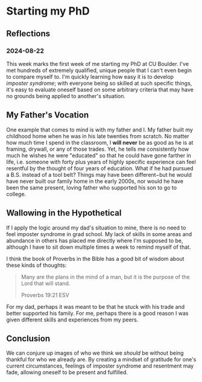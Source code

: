 # Starting my PhD
## Reflections
### 2024-08-22

This week marks the first week of me starting my PhD at CU Boulder. I've met
hundreds of extremely qualified, unique people that I can't even begin to
compare myself to. I'm quickly learning how easy it is to develop *imposter
syndrome*; with everyone being so skilled at such specific things, it's easy to
evaluate oneself based on some arbitrary criteria that may have no grounds being
applied to another's situation.

## My Father's Vocation

One example that comes to mind is with my father and I. My father built my
childhood home when he was in his late twenties from scratch. No matter how much
time I spend in the classroom, I **will never** be as good as he is at framing,
drywall, or any of those trades. Yet, he tells me consistently how much he
wishes he were "educated" so that he could have gone farther in life, i.e.
someone with forty plus years of highly specific experience can feel resentful
by the thought of four years of education. What if he had pursued a B.S. instead
of a tool belt? Things may have been different−but he would have never built our
family home in the early 2000s, nor would he have been the same present, loving
father who supported his son to go to college.

## Wallowing in the Hypothetical

If I apply the logic around my dad's situation to mine, there is no need to feel
imposter syndrome in grad school. My lack of skills in some areas and abundance
in others has placed me directly where I'm supposed to be, although I have to
sit down multiple times a week to remind myself of that.

I think the book of Proverbs in the Bible has a good bit of wisdom about these
kinds of thoughts:

> Many are the plans in the mind of a man, but it is the purpose of the Lord
> that will stand.
>
> Proverbs 19:21 ESV

For my dad, perhaps it was meant to be that he stuck with his trade and better
supported his family. For me, perhaps there is a good reason I was given
different skills and experiences from my peers.

## Conclusion

We can conjure up images of who we think we *should* be without being thankful
for who we already are. By creating a mindset of gratitude for one's current
circumstances, feelings of imposter syndrome and resentment may fade, allowing
oneself to be present and fulfilled.
